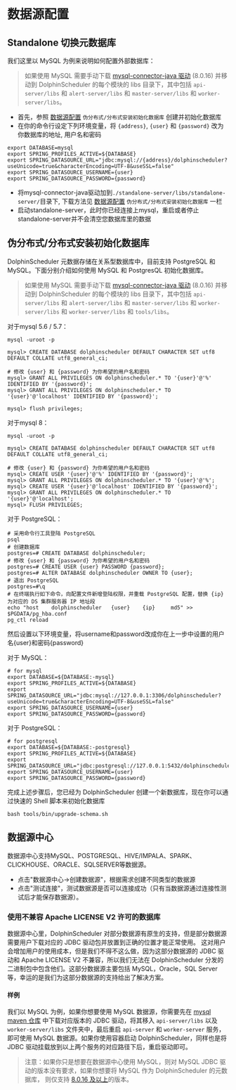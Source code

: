 # 数据源配置

## Standalone 切换元数据库

我们这里以 MySQL 为例来说明如何配置外部数据库：

> 如果使用 MySQL 需要手动下载 [mysql-connector-java 驱动][mysql] (8.0.16) 并移动到 DolphinScheduler 的每个模块的 libs 目录下，其中包括 `api-server/libs` 和 `alert-server/libs` 和 `master-server/libs` 和 `worker-server/libs`。

* 首先，参照 [数据源配置](datasource-setting.md) `伪分布式/分布式安装初始化数据库` 创建并初始化数据库
* 在你的命令行设定下列环境变量，将 `{address}`, `{user}` 和 `{password}` 改为你数据库的地址, 用户名和密码

```shell
export DATABASE=mysql
export SPRING_PROFILES_ACTIVE=${DATABASE}
export SPRING_DATASOURCE_URL="jdbc:mysql://{address}/dolphinscheduler?useUnicode=true&characterEncoding=UTF-8&useSSL=false"
export SPRING_DATASOURCE_USERNAME={user}
export SPRING_DATASOURCE_PASSWORD={password}
```

* 将mysql-connector-java驱动加到`./standalone-server/libs/standalone-server/`目录下, 下载方法见 [数据源配置](datasource-setting.md) `伪分布式/分布式安装初始化数据库` 一栏
* 启动standalone-server，此时你已经连接上mysql，重启或者停止standalone-server并不会清空您数据库里的数据

## 伪分布式/分布式安装初始化数据库

DolphinScheduler 元数据存储在关系型数据库中，目前支持 PostgreSQL 和 MySQL。下面分别介绍如何使用 MySQL 和 PostgresQL 初始化数据库。

> 如果使用 MySQL 需要手动下载 [mysql-connector-java 驱动][mysql] (8.0.16) 并移动到 DolphinScheduler 的每个模块的 libs 目录下，其中包括 `api-server/libs` 和 `alert-server/libs` 和 `master-server/libs` 和 `worker-server/libs` 和 `worker-server/libs` 和 `tools/libs`。

对于mysql 5.6 / 5.7：

```shell
mysql -uroot -p

mysql> CREATE DATABASE dolphinscheduler DEFAULT CHARACTER SET utf8 DEFAULT COLLATE utf8_general_ci;

# 修改 {user} 和 {password} 为你希望的用户名和密码
mysql> GRANT ALL PRIVILEGES ON dolphinscheduler.* TO '{user}'@'%' IDENTIFIED BY '{password}';
mysql> GRANT ALL PRIVILEGES ON dolphinscheduler.* TO '{user}'@'localhost' IDENTIFIED BY '{password}';

mysql> flush privileges;
```

对于mysql 8：

```shell
mysql -uroot -p

mysql> CREATE DATABASE dolphinscheduler DEFAULT CHARACTER SET utf8 DEFAULT COLLATE utf8_general_ci;

# 修改 {user} 和 {password} 为你希望的用户名和密码
mysql> CREATE USER '{user}'@'%' IDENTIFIED BY '{password}';
mysql> GRANT ALL PRIVILEGES ON dolphinscheduler.* TO '{user}'@'%';
mysql> CREATE USER '{user}'@'localhost' IDENTIFIED BY '{password}';
mysql> GRANT ALL PRIVILEGES ON dolphinscheduler.* TO '{user}'@'localhost';
mysql> FLUSH PRIVILEGES;
```

对于 PostgreSQL：

```shell
# 采用命令行工具登陆 PostgreSQL
psql
# 创建数据库
postgres=# CREATE DATABASE dolphinscheduler;
# 修改 {user} 和 {password} 为你希望的用户名和密码
postgres=# CREATE USER {user} PASSWORD {password};
postgres=# ALTER DATABASE dolphinscheduler OWNER TO {user};
# 退出 PostgreSQL
postgres=#\q
# 在终端执行如下命令，向配置文件新增登陆权限，并重载 PostgreSQL 配置，替换 {ip} 为对应的 DS 集群服务器 IP 地址段
echo "host    dolphinscheduler   {user}    {ip}     md5" >> $PGDATA/pg_hba.conf
pg_ctl reload
```

然后设置以下环境变量，将username和password改成你在上一步中设置的用户名{user}和密码{password}

对于 MySQL：

```shell
# for mysql
export DATABASE=${DATABASE:-mysql}
export SPRING_PROFILES_ACTIVE=${DATABASE}
export SPRING_DATASOURCE_URL="jdbc:mysql://127.0.0.1:3306/dolphinscheduler?useUnicode=true&characterEncoding=UTF-8&useSSL=false"
export SPRING_DATASOURCE_USERNAME={user}
export SPRING_DATASOURCE_PASSWORD={password}
```

对于 PostgreSQL：

```shell
# for postgresql
export DATABASE=${DATABASE:-postgresql}
export SPRING_PROFILES_ACTIVE=${DATABASE}
export SPRING_DATASOURCE_URL="jdbc:postgresql://127.0.0.1:5432/dolphinscheduler"
export SPRING_DATASOURCE_USERNAME={user}
export SPRING_DATASOURCE_PASSWORD={password}
```

完成上述步骤后，您已经为 DolphinScheduler 创建一个新数据库，现在你可以通过快速的 Shell 脚本来初始化数据库

```shell
bash tools/bin/upgrade-schema.sh
```

## 数据源中心

数据源中心支持MySQL、POSTGRESQL、HIVE/IMPALA、SPARK、CLICKHOUSE、ORACLE、SQLSERVER等数据源。

- 点击"数据源中心->创建数据源"，根据需求创建不同类型的数据源
- 点击"测试连接"，测试数据源是否可以连接成功（只有当数据源通过连接性测试后才能保存数据源）。

### 使用不兼容 Apache LICENSE V2 许可的数据库

数据源中心里，DolphinScheduler 对部分数据源有原生的支持，但是部分数据源需要用户下载对应的 JDBC 驱动包并放置到正确的位置才能正常使用。
这对用户会增加用户的使用成本，但是我们不得不这么做，因为这部分数据源的 JDBC 驱动和 Apache LICENSE V2 不兼容，所以我们无法在
DolphinScheduler 分发的二进制包中包含他们。这部分数据源主要包括 MySQL，Oracle，SQL Server 等，幸运的是我们为这部分数据源的支持给出了解决方案。

#### 样例

我们以 MySQL 为例，如果你想要使用 MySQL 数据源，你需要先在 [mysql maven 仓库](https://repo1.maven.org/maven2/mysql/mysql-connector-java)
中下载对应版本的 JDBC 驱动，将其移入 `api-server/libs` 以及 `worker-server/libs` 文件夹中，最后重启 `api-server` 和 `worker-server`
服务，即可使用 MySQL 数据源。如果你使用容器启动 DolphinScheduler，同样也是将 JDBC 驱动挂载放到以上两个服务的对应路径下后，重启驱动即可。

> 注意：如果你只是想要在数据源中心使用 MySQL，则对 MySQL JDBC 驱动的版本没有要求，如果你想要将 MySQL 作为 DolphinScheduler 的元数据库，
> 则仅支持 [8.0.16 及以上](https://repo1.maven.org/maven2/mysql/mysql-connector-java/8.0.16/mysql-connector-java-8.0.16.jar)的版本。

[mysql]: https://downloads.MySQL.com/archives/c-j/

